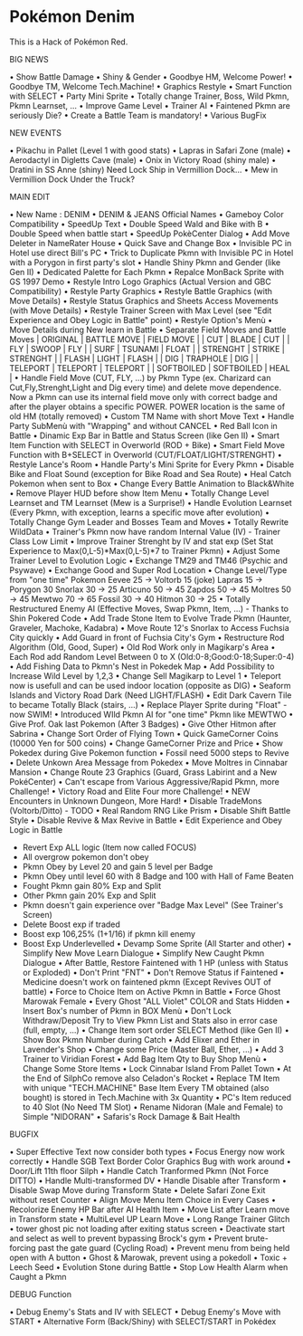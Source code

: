 # Pokémon Denim

This is a Hack of Pokémon Red.

BIG NEWS

• Show Battle Damage
• Shiny & Gender
• Goodbye HM, Welcome Power!
• Goodbye TM, Welcome Tech.Machine!
• Graphics Restyle
• Smart Function with SELECT
• Party Mini Sprite
• Totally change Trainer, Boss, Wild Pkmn, Pkmn Learnset, ...
• Improve Game Level
• Trainer AI
• Faintened Pkmn are seriously Die?
• Create a Battle Team is mandatory!
• Various BugFix

NEW EVENTS

• Pikachu in Pallet (Level 1 with good stats)
• Lapras in Safari Zone (male)
• Aerodactyl in Digletts Cave (male)
• Onix in Victory Road (shiny male)
• Dratini in SS Anne (shiny)
  Need Lock Ship in Vermillion Dock...
• Mew in Vermillion Dock
  Under the Truck?

MAIN EDIT

• New Name : DENIM
• DENIM & JEANS Official Names
• Gameboy Color Compatibility
• SpeedUp Text
• Double Speed Wald and Bike with B
• Double Speed when battle start
• SpeedUp PokèCenter Dialog
• Add Move Deleter in NameRater House
• Quick Save and Change Box
• Invisible PC in Hotel use direct Bill's PC
• Trick to Duplicate Pkmn with Invisible PC in Hotel with a Porygon in first party's slot
• Handle Shiny Pkmn and Gender (like Gen II)
• Dedicated Palette for Each Pkmn
• Repalce MonBack Sprite with GS 1997 Demo
• Restyle Intro Logo Graphics (Actual Version and GBC Compatibility)
• Restyle Party Graphics
• Restyle Battle Graphics (with Move Details)
• Restyle Status Graphics and Sheets Access Movements (with Move Details)
• Restyle Trainer Screen with Max Level (see "Edit Experience and Obey Logic in Battle" point)
• Restyle Option's Menù
• Move Details during New learn in Battle
• Separate Field Moves and Battle Moves | ORIGINAL   | BATTLE MOVE | FIELD MOVE   |
                                        | CUT        | BLADE       | CUT          |
                                        | FLY        | SWOOP       | FLY          |
                                        | SURF       | TSUNAMI     | FLOAT        |
                                        | STRENGHT   | STRIKE      | STRENGHT     |
                                        | FLASH      | LIGHT       | FLASH        |
                                        | DIG        | TRAPHOLE    | DIG          |
                                        | TELEPORT   | TELEPORT    | TELEPORT     |
                                        | SOFTBOILED | SOFTBOILED  | HEAL         |
• Handle Field Move (CUT, FLY, ...) by Pkmn Type (ex. Charizard can Cut,Fly,Strenght,Light and Dig every time) and delete move dependence.
  Now a Pkmn can use its internal field move only with correct badge and after the player obtains a specific POWER.
  POWER location is the same of old HM (totally removed)
• Custom TM Name with short Move Text 
• Handle Party SubMenù with "Wrapping" and without CANCEL
• Red Ball Icon in Battle
• Dinamic Exp Bar in Battle and Status Screen (like Gen II)
• Smart Item Function with SELECT in Overworld (ROD + Bike)
• Smart Field Move Function with B+SELECT in Overworld (CUT/FLOAT/LIGHT/STRENGHT)
• Restyle Lance's Room
• Handle Party's Mini Sprite for Every Pkmn
• Disable Bike and Float Sound (exception for Bike Road and Sea Route)
• Heal Catch Pokemon when sent to Box
• Change Every Battle Animation to Black&White
• Remove Player HUD before show Item Menu
• Totally Change Level Learnset and TM Learnset (Mew is a Surprise!)
• Handle Evolution Learnset (Every Pkmn, with exception, learns a specific move after evolution)
• Totally Change Gym Leader and Bosses Team and Moves
• Totally Rewrite WildData
• Trainer's Pkmn now have random Internal Value (IV) - Trainer Class Low Limit
• Improve Trainer Strenght by IV and stat exp
  (Set Stat Experience to Max(0,L-5)*Max(0,L-5)*7 to Trainer Pkmn)
• Adjust Some Trainer Level to Evolution Logic
• Exchange TM29 and TM46 (Psychic and Psywave)
• Exchange Good and Super Rod Location
• Change Level/Type from "one time" Pokemon
  Eevee 25    -> Voltorb 15 (joke)
  Lapras 15   -> Porygon 30
  Snorlax 30  -> 25
  Articuno 50 -> 45
  Zapdos 50   -> 45
  Moltres 50  -> 45
  Mewtwo 70   -> 65
  Fossil 30   -> 40
  Hitmon 30   -> 25
• Totally Restructured Enemy AI (Effective Moves, Swap Pkmn, Item, ...) - Thanks to Shin Pokered Code
• Add Trade Stone Item to Evolve Trade Pkmn (Haunter, Graveler, Machoke, Kadabra)
• Move Route 12's Snorlax to Access Fuchsia City quickly
• Add Guard in front of Fuchsia City's Gym
• Restructure Rod Algorithm (Old, Good, Super)
• Old Rod Work only in Magikarp's Area
• Each Rod add Random Level Between 0 to X (Old:0-8;Good:0-18;Super:0-4)
• Add Fishing Data to Pkmn's Nest in Pokedek Map
• Add Possibility to Increase Wild Level by 1,2,3
• Change Sell Magikarp to Level 1
• Teleport now is usefull and can be used indoor location (opposite as DIG)
• Seaform Islands and Victory Road Dark (Need LIGHT/FLASH)
• Edit Dark Cavern Tile to became Totally Black (stairs, ...)
• Replace Player Sprite during "Float" - now SWIM!
• Introduced WIld Pkmn AI for "one time" Pkmn like MEWTWO
• Give Prof. Oak last Pokemon (After 3 Badges)
• Give Other Hitmon after Sabrina
• Change Sort Order of Flying Town
• Quick GameCorner Coins (10000 Yen for 500 coins)
• Change GameCorner Prize and Price
• Show Pokedex during Give Pokemon function
• Fossil need 5000 steps to Revive
• Delete Unkown Area Message from Pokedex
• Move Moltres in Cinnabar Mansion
• Change Route 23 Graphics (Guard, Grass Labirint and a New PokéCenter)
• Can't escape from Various Aggressive/Rapid Pkmn, more Challenge!
• Victory Road and Elite Four more Challenge!
• NEW Encounters in Unknown Dungeon, More Hard!
• Disable TradeMons (Voltorb/Ditto) - TODO
• Real Random RNG Like Prism
• Disable Shift Battle Style
• Disable Revive & Max Revive in Battle
• Edit Experience and Obey Logic in Battle
  - Revert Exp ALL logic (Item now called FOCUS)
  - All overgrow pokemon don't obey
  - Pkmn Obey by Level 20 and gain 5 level per Badge
  - Pkmn Obey until level 60 with 8 Badge and 100 with Hall of Fame Beaten
  - Fought Pkmn gain 80% Exp and Split
  - Other Pkmn gain 20% Exp and Split
  - Pkmn doesn't gain experience over "Badge Max Level" (See Trainer's Screen)
  - Delete Boost exp if traded
  - Boost exp 106,25% (1+1/16) if pkmn kill enemy
  - Boost Exp Underlevelled
• Devamp Some Sprite (All Starter and other)
• Simplify New Move Learn Dialogue
• Simplify New Caught Pkmn Dialogue
• After Battle, Restore Faintened with 1 HP (unless with Status or Exploded)
• Don't Print "FNT"
• Don't Remove Status if Faintened
• Medicine doesn't work on faintened pkmn (Except Revives OUT of battle)
• Force to Choice Item on Active Pkmn in Battle
• Force Ghost Marowak Female
• Every Ghost "ALL Violet" COLOR and Stats Hidden
• Insert  Box's number of Pkmn in BOX Menù
• Don't Lock Withdraw/Deposit Try to View Pkmn List and Stats also in error case (full, empty, ...)
• Change Item sort order SELECT Method (like Gen II)
• Show Box Pkmn Number during Catch
• Add Elixer and Ether in Lavender's Shop
• Change some Price (Master Ball, Ether, ...)
• Add 3 Trainer to Viridian Forest
• Add Bag Item Qty to Buy Shop Menù
• Change Some Store Items
• Lock Cinnabar Island From Pallet Town
• At the End of SilphCo remove also Celadon's Rocket
• Replace TM Item with unique "TECH.MACHINE" Base Item
  Every TM obtained (also bought) is stored in Tech.Machine with 3x Quantity
• PC's Item reduced to 40 Slot (No Need TM Slot)
• Rename Nidoran (Male and Female) to Simple "NIDORAN"
• Safaris's Rock Damage & Bait Health

BUGFIX

• Super Effective Text now consider both types
• Focus Energy now work correctly
• Handle SGB Text Border Color Graphics Bug with work around
• Door/Lift 11th floor Silph
• Handle Catch Tranformed Pkmn (Not Force DITTO)
• Handle Multi-transformed DV
• Handle Disable after Transform
• Disable Swap Move during Transform State
• Delete Safari Zone Exit without reset Counter
• Align Move Menu Item Choice in Every Cases
• Recolorize Enemy HP Bar after AI Health Item
• Move List after Learn move in Transform state
• MultiLevel UP Learn Move
• Long Range Trainer Glitch
• tower ghost pic not loading after exiting status screen
• Deactivate start and select as well to prevent bypassing Brock's gym
• Prevent brute-forcing past the gate guard (Cycling Road)
• Prevent menu from being held open with A button
• Ghost & Marowak, prevent using a pokedoll
• Toxic + Leech Seed
• Evolution Stone during Battle
• Stop Low Health Alarm when Caught a Pkmn

DEBUG Function

• Debug Enemy's Stats and IV with SELECT
• Debug Enemy's Move with START
• Alternative Form (Back/Shiny) with SELECT/START in Pokédex